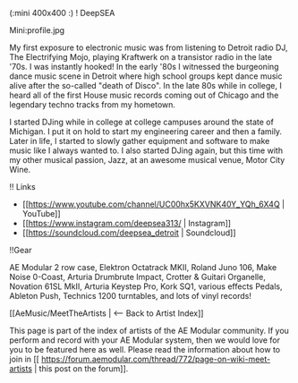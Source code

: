 (:mini 400x400 :)
! DeepSEA

Mini:profile.jpg

My first exposure to electronic music was from listening to Detroit
radio DJ, The Electrifying Mojo, playing Kraftwerk on a transistor radio
in the late '70s.  I was instantly hooked!  In the early '80s I
witnessed the burgeoning dance music scene in Detroit where high school
groups kept dance music alive after the so-called "death of Disco".  In
the late 80s while in college, I heard all of the first House music
records coming out of Chicago and the legendary techno tracks from my
hometown.

I started DJing while in college at college campuses around the state of
Michigan.  I put it on hold to start my engineering career and then a
family.  Later in life, I started to slowly gather equipment and
software to make music like I always wanted to.  I also started DJing
again, but this time with my other musical passion, Jazz, at an awesome
musical venue, Motor City Wine.

!! Links

* [[https://www.youtube.com/channel/UC00hx5KXVNK40Y_YQh_6X4Q | YouTube]]
* [[https://www.instagram.com/deepsea313/ | Instagram]]
* [[https://soundcloud.com/deepsea_detroit | Soundcloud]]

!!Gear

AE Modular 2 row case, Elektron Octatrack MKII, Roland Juno 106, Make
Noise 0-Coast, Arturia Drumbrute Impact, Crotter & Guitari Organelle,
Novation 61SL MkII, Arturia Keystep Pro, Kork SQ1, various effects
Pedals, Ableton Push, Technics 1200 turntables, and lots of vinyl records!



[[AeMusic/MeetTheArtists | <-- Back to Artist Index]]

This page is part of the index of artists of the AE Modular community. If you perform and record with your AE Modular system, then we would love for you to be featured here as well. Please read the information about how to join in [[ https://forum.aemodular.com/thread/772/page-on-wiki-meet-artists | this post on the forum]].